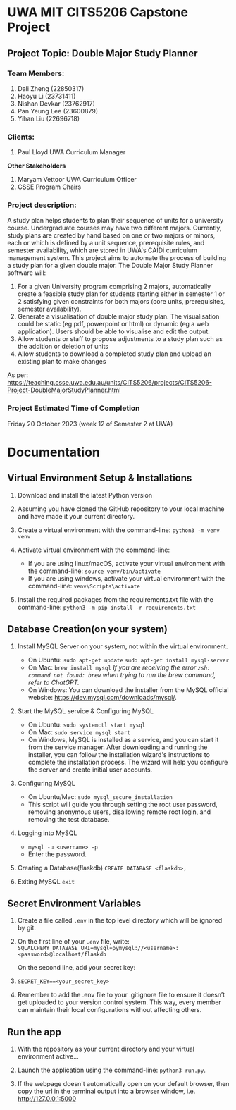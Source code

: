 # UWA MIT CITS5206 Capstone Project
## Project Topic: Double Major Study Planner
### Team Members:
1. Dali Zheng (22850317)
2. Haoyu Li (23731411)
3. Nishan Devkar (23762917)
4. Pan Yeung Lee (23600879)
5. Yihan Liu (22696718)

### Clients:
1. Paul Lloyd UWA Curriculum Manager

**Other Stakeholders**
1. Maryam Vettoor UWA Curriculum Officer
2. CSSE Program Chairs

### Project description:
A study plan helps students to plan their sequence of units for a university course. Undergraduate courses may have two different majors. Currently, study plans are created by hand based on one or two majors or minors, each or which is defined by a unit sequence, prerequisite rules, and semester availability, which are stored in UWA's CAIDi curriculum management system. This project aims to automate the process of building a study plan for a given double major. The Double Major Study Planner software will:
1. For a given University program comprising 2 majors, automatically create a feasible study plan for students starting either in semester 1 or 2 satisfying given constraints for both majors (core units, prerequisites, semester availability).
2. Generate a visualisation of double major study plan. The visualisation could be static (eg pdf, powerpoint or html) or dynamic (eg a web application). Users should be able to visualise and edit the output.
3. Allow students or staff to propose adjustments to a study plan such as the addition or deletion of units
4. Allow students to download a completed study plan and upload an existing plan to make changes

As per: https://teaching.csse.uwa.edu.au/units/CITS5206/projects/CITS5206-Project-DoubleMajorStudyPlanner.html

### Project Estimated Time of Completion
Friday 20 October 2023 (week 12 of Semester 2 at UWA)

# Documentation

## Virtual Environment Setup & Installations

1. Download and install the latest Python version

2. Assuming you have cloned the GitHub repository to your local machine and have made it your current directory.

3. Create a virtual environment with the command-line: `python3 -m venv venv`

4. Activate virtual environment with the command-line:
   - If you are using linux/macOS, activate your virtual environment with the command-line: `source venv/bin/activate`
   - If you are using windows, activate your virtual environment with the command-line: `venv\Scripts\activate`

5. Install the required packages from the requirements.txt file with the command-line: `python3 -m pip install -r requirements.txt`

## Database Creation(on your system)

1. Install MySQL Server on your system, not within the virtual environment.
   - On Ubuntu:
               `sudo apt-get update`
               `sudo apt-get install mysql-server`
   - On Mac:
               `brew install mysql`
               *If you are receiving the error `zsh: command not found: brew` when trying to run the brew command, refer to ChatGPT.*
   - On Windows: You can download the installer from the MySQL official website: https://dev.mysql.com/downloads/mysql/.

2. Start the MySQL service & Configuring MySQL
   - On Ubuntu: `sudo systemctl start mysql`
   - On Mac: `sudo service mysql start`
   - On Windows, MySQL is installed as a service, and you can start it from the service manager. After downloading and running the installer, you can follow the installation wizard's instructions to complete the installation process. The wizard will help you configure the server and create initial user accounts.

3. Configuring MySQL
   - On Ubuntu/Mac: `sudo mysql_secure_installation`
   - This script will guide you through setting the root user password, removing anonymous users, disallowing remote root login, and removing the test database.

4. Logging into MySQL
   - `mysql -u <username> -p`
   - Enter the password.

5. Creating a Database(flaskdb)
   `CREATE DATABASE <flaskdb>;`

6. Exiting MySQL
   `exit`

## Secret Environment Variables

1. Create a file called `.env` in the top level directory which will be ignored by git.

2. On the first line of your `.env` file, write:
   `SQLALCHEMY_DATABASE_URI=mysql+pymysql://<username>:<password>@localhost/flaskdb`

   On the second line, add your secret key:
3. `SECRET_KEY==<your_secret_key>`

4. Remember to add the .env file to your .gitignore file to ensure it doesn’t get uploaded to your version control system. This way, every member can maintain their local configurations without affecting others.

## Run the app

1. With the repository as your current directory and your virtual environment active...

2. Launch the application using the command-line: `python3 run.py`.

3. If the webpage doesn't automatically open on your default browser, then copy the url in the terminal output into a browser window, i.e. http://127.0.0.1:5000
